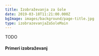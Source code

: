 ```yaml
---
title: Izobraževanja za šole
date: 2019-03-18T11:21:00.000Z
bgImage: images/background/page-title.jpg
type: izobrazevanjaZaSoleMain
---
```

TODO

#### Primeri izobraževanj
